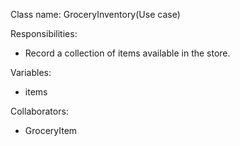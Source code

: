 Class name: GroceryInventory(Use case)

Responsibilities:
* Record a collection of items available in the store.

Variables:
* items

Collaborators:
* GroceryItem
